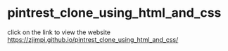 # pintrest_clone_using_html_and_css
click on the link to view the website
https://zjimpi.github.io/pintrest_clone_using_html_and_css/
